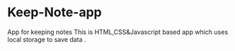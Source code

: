 # Keep-Note-app
App for keeping notes
This is HTML,CSS&Javascript based app which uses local storage to save data .

